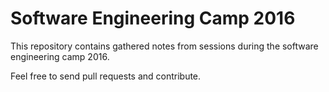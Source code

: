 # Software Engineering Camp 2016
This repository contains gathered notes from sessions during the software engineering camp 2016. 

Feel free to send pull requests and contribute. 

